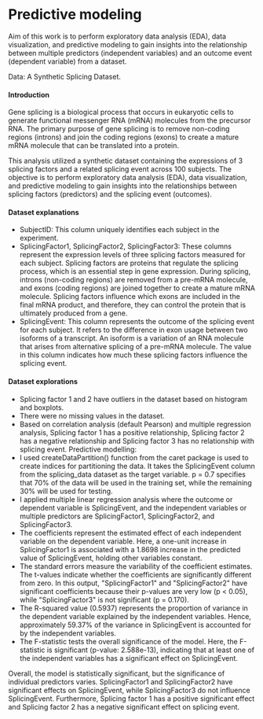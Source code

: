 # Predictive modeling

Aim of this work is to perform exploratory data analysis (EDA), data visualization, and predictive modeling to gain insights into the relationship between multiple predictors (independent variables) and an outcome event (dependent variable) from a dataset.

Data: A Synthetic Splicing Dataset.

#### Introduction <br>
Gene splicing is a biological process that occurs in eukaryotic cells to generate functional messenger RNA (mRNA) molecules from the precursor RNA. The primary purpose of gene splicing is to remove non-coding regions (introns) and join the coding regions (exons) to create a mature mRNA molecule that can be translated into a protein. <br>

This analysis utilized a synthetic dataset containing the expressions of 3 splicing factors and a related splicing event across 100 subjects. The objective is to perform exploratory data analysis (EDA), data visualization, and predictive modeling to gain insights into the relationships between splicing factors (predictors) and the splicing event (outcomes).

#### Dataset explanations
*	SubjectID: This column uniquely identifies each subject in the experiment.
*	SplicingFactor1, SplicingFactor2, SplicingFactor3: These columns represent the expression levels of three splicing factors measured for each subject. Splicing factors are proteins that regulate the splicing process, which is an essential step in gene expression. During splicing, introns (non-coding regions) are removed from a pre-mRNA molecule, and exons (coding regions) are joined together to create a mature mRNA molecule. Splicing factors influence which exons are included in the final mRNA product, and therefore, they can control the protein that is ultimately produced from a gene.
*	SplicingEvent: This column represents the outcome of the splicing event for each subject. It refers to the difference in exon usage between two isoforms of a transcript. An isoform is a variation of an RNA molecule that arises from alternative splicing of a pre-mRNA molecule. The value in this column indicates how much these splicing factors influence the splicing event.

#### Dataset explorations
*	Splicing factor 1 and 2 have outliers in the dataset based on histogram and boxplots.
*	There were no missing values in the dataset.
*	Based on correlation analysis (default Pearson) and multiple regression analysis, Splicing factor 1 has a positive relationship, Splicing factor 2 has a negative relationship and Splicing factor 3 has no relationship with splicing event.
Predictive modelling: 
*	I used createDataPartition() function from the caret package is used to create indices for partitioning the data. It takes the SplicingEvent column from the splicing_data dataset as the target variable. p = 0.7 specifies that 70% of the data will be used in the training set, while the remaining 30% will be used for testing.
*	I applied multiple linear regression analysis where the outcome or dependent variable is SplicingEvent, and the independent variables or multiple predictors are SplicingFactor1, SplicingFactor2, and SplicingFactor3.
*	The coefficients represent the estimated effect of each independent variable on the dependent variable. Here, a one-unit increase in SplicingFactor1 is associated with a 1.8698 increase in the predicted value of SplicingEvent, holding other variables constant.
*	The standard errors measure the variability of the coefficient estimates. The t-values indicate whether the coefficients are significantly different from zero. In this output, "SplicingFactor1" and "SplicingFactor2" have significant coefficients because their p-values are very low (p < 0.05), while "SplicingFactor3" is not significant (p = 0.170).
*	The R-squared value (0.5937) represents the proportion of variance in the dependent variable explained by the independent variables. Hence, approximately 59.37% of the variance in SplicingEvent is accounted for by the independent variables.
*	The F-statistic tests the overall significance of the model. Here, the F-statistic is significant (p-value: 2.588e-13), indicating that at least one of the independent variables has a significant effect on SplicingEvent. <br>

Overall, the model is statistically significant, but the significance of individual predictors varies. SplicingFactor1 and SplicingFactor2 have significant effects on SplicingEvent, while SplicingFactor3 do not influence SplicingEvent. Furthermore, Splicing factor 1 has a positive significant effect and Splicing factor 2 has a negative significant effect on splicing event.


